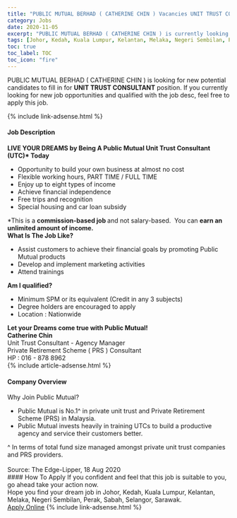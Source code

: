 ```yaml
---
title: "PUBLIC MUTUAL BERHAD ( CATHERINE CHIN ) Vacancies UNIT TRUST CONSULTANT" 
category: Jobs 
date: 2020-11-05 
excerpt: "PUBLIC MUTUAL BERHAD ( CATHERINE CHIN ) is currently looking for suitable person to fill in the UNIT TRUST CONSULTANT which positioned at Johor, Kedah, Kuala Lumpur, Kelantan, Melaka, Negeri Sembilan, Perak, Sabah, Selangor, Sarawak" 
tags: [Johor, Kedah, Kuala Lumpur, Kelantan, Melaka, Negeri Sembilan, Perak, Sabah, Selangor, Sarawak] 
toc: true 
toc_label: TOC 
toc_icon: "fire" 
--- 
```


<p>PUBLIC MUTUAL BERHAD ( CATHERINE CHIN ) is looking for new potential candidates to fill in for <b>UNIT TRUST CONSULTANT</b> position. If you currently looking for new job opportunities and qualified with the job desc, feel free to apply this job.
</p>{% include link-adsense.html %} 
<div><div><div><h4>Job Description</h4></div></div><div><div><span><div><div><strong>LIVE YOUR DREAMS by Being A Public Mutual Unit Trust Consultant (UTC)* Today</strong></div><ul><li>Opportunity to build your own business at almost no cost</li><li>Flexible working hours, PART TIME / FULL TIME</li><li>Enjoy up to eight types of income</li><li>Achieve financial independence</li><li>Free trips and recognition</li><li>Special housing and car loan subsidy</li></ul><div><div>*This is a&#160;<strong>commission-based job&#160;</strong>and not salary-based. &#160;You can&#160;<strong>earn an unlimited amount of income.</strong></div></div><div><strong>What Is The Job Like?</strong></div><ul><li>Assist customers to achieve their financial goals by promoting Public Mutual products</li><li>Develop and implement marketing activities</li><li>Attend trainings</li></ul><div><strong>Am I qualified?</strong></div><ul><li>Minimum SPM or its equivalent (Credit in any 3 subjects)</li><li>Degree holders are encouraged to apply</li><li>Location : Nationwide</li></ul><div><strong>Let your Dreams come true with Public Mutual!</strong></div><div><div><strong>Catherine Chin</strong></div><div>Unit Trust Consultant - Agency Manager&#160;</div><div>Private Retirement Scheme ( PRS ) Consultant</div><div>HP : 016 - 878 8962</div></div></div></span></div></div></div> 
{% include article-adsense.html %} 
<div><div><div><h4>Company Overview</h4></div></div><div><div><span><div><div>Why Join Public Mutual?</div>
<ul>
<li>Public Mutual is No.1^ in private unit trust and Private Retirement Scheme (PRS) in Malaysia.</li>
<li>Public Mutual invests heavily in training UTCs to build a productive agency and service their customers better.</li>
</ul>
<div>^ In terms of total fund size managed amongst private unit trust companies and PRS providers.<br>
<br>
Source: The Edge-Lipper, 18 Aug 2020</div></div></span></div></div></div> 
#### How To Apply 
If you confident and feel that this job is suitable to you, go ahead take your action now. <br/> 
Hope you find your dream job in Johor, Kedah, Kuala Lumpur, Kelantan, Melaka, Negeri Sembilan, Perak, Sabah, Selangor, Sarawak. <br/> 
<a href="https://www.jobstreet.com.my/en/job/unit-trust-consultant-4397666?jobId=jobstreet-my-job-4397666&sectionRank=10&token=0~89b77204-2d4c-4a90-a7a6-d608386b3d9e&fr=SRP%20View%20In%20New%20Ta" class="btn btn--info" target="_blank" rel="nofollow noopenner">Apply Online</a> 
{% include link-adsense.html %} 
